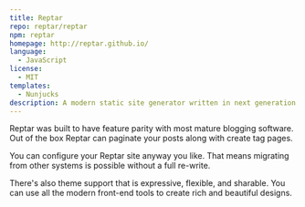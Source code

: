 ```yaml
---
title: Reptar
repo: reptar/reptar
npm: reptar
homepage: http://reptar.github.io/
language:
  - JavaScript
license:
  - MIT
templates:
  - Nunjucks
description: A modern static site generator written in next generation (ES2015+) JavaScript.
---
```


Reptar was built to have feature parity with most mature blogging software. Out of the box Reptar can paginate your posts along with create tag pages.

You can configure your Reptar site anyway you like. That means migrating from other systems is possible without a full re-write.

There's also theme support that is expressive, flexible, and sharable. You can use all the modern front-end tools to create rich and beautiful designs.
